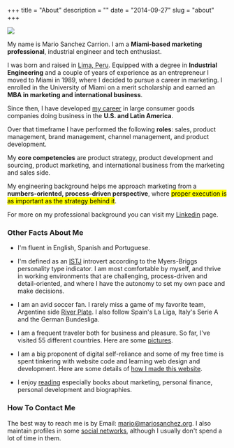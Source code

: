 +++
title = "About"
description = ""
date = "2014-09-27"
slug = "about"
+++

<p><img src="../images/msc-rio.JPG" class="roundcorners"></p>

<a name="1"></a>

My name is Mario Sanchez Carrion. I am a **Miami-based marketing professional**, industrial engineer and tech enthusiast. 

I was born and raised in [Lima, Peru](http://farm5.staticflickr.com/4115/4935682049_a0215ceb6e_z.jpg). Equipped with a degree in **Industrial Engineering** and a couple of years of experience as an entrepreneur I moved to Miami in 1989, where I decided to pursue a career in marketing. I enrolled in the University of Miami on a merit scholarship and earned an **MBA in marketing and international business**.

Since then, I have developed  [my career](http://www.linkedin.com/in/mariobox/) in large consumer goods companies doing business in the **U.S. and Latin America**. 

Over that timeframe I have performed the following **roles**: sales, product management, brand management, channel management, and product development.  

My **core competencies** are product strategy, product development and sourcing, product marketing, and international business from the marketing and sales side.

My engineering background helps me approach marketing from a **numbers-oriented, process-driven perspective**, where <mark>proper execution is as important as the strategy behind it</mark>. 

For more on my professional background you can visit my [Linkedin](http://www.linkedin.com/in/mariobox/) page.

<a name="2"></a>

### Other Facts About Me ###

* I'm fluent in English, Spanish and Portuguese.

* I'm defined as an [ISTJ](http://www.16personalities.com/istj-personality) introvert according to the Myers-Briggs personality type indicator. I am most comfortable by myself, and thrive in working environments that are challenging, process-driven and detail-oriented, and where I have the autonomy to set my own pace and make decisions.

* I am an avid soccer fan. I rarely miss a game of my favorite team, Argentine side [River Plate](http://farm5.staticflickr.com/4055/4448440498_5d731b2102_z.jpg). I also follow Spain's La Liga, Italy's Serie A and the German Bundesliga.

* I am a frequent traveler both for business and pleasure. So far, I've visited 55 different countries. Here are some [pictures](../photos).

* I am a big proponent of digital self-reliance and some of my free time is spent tinkering with website code and learning web design and development. Here are some details of [how I made this website](../colophon).

* I enjoy [reading](../reading/) especially books about marketing, personal finance, personal development and biographies.

### How To Contact Me ###

The best way to reach me is by Email: <a href="mailto:mario@mariosanchez.org">mario@mariosanchez.org</a>. I also maintain profiles in some [social networks](../contact/), although I usually don't spend a lot of time in them.
